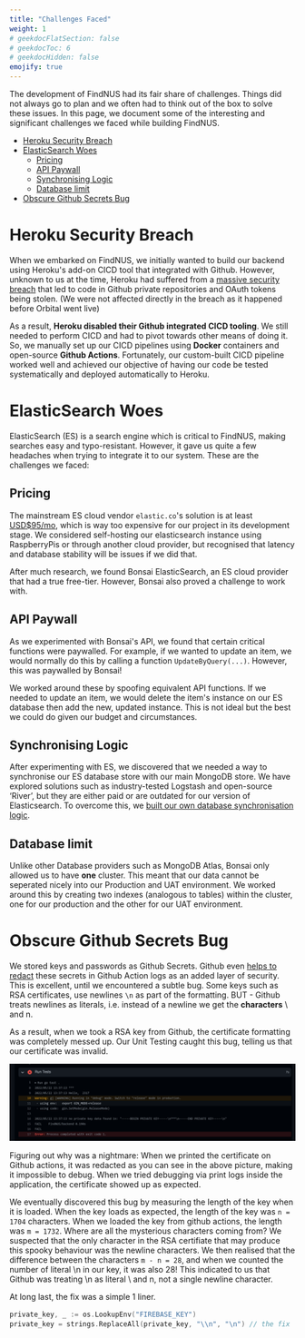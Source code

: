 ```yaml
---
title: "Challenges Faced"
weight: 1
# geekdocFlatSection: false
# geekdocToc: 6
# geekdocHidden: false
emojify: true
---
```

The development of FindNUS had its fair share of challenges. Things did not always go to plan and we often had to think out of the box to solve these issues. In this page, we document some of the interesting and significant challenges we faced while building FindNUS.  
- [Heroku Security Breach](#heroku-security-breach)
- [ElasticSearch Woes](#elasticsearch-woes)
  - [Pricing](#pricing)
  - [API Paywall](#api-paywall)
  - [Synchronising Logic](#synchronising-logic)
  - [Database limit](#database-limit)
- [Obscure Github Secrets Bug](#obscure-github-secrets-bug)
# Heroku Security Breach
When we embarked on FindNUS, we initially wanted to build our backend using Heroku's add-on CICD tool that integrated with Github. However, unknown to us at the time, Heroku had suffered from a [massive security breach](https://status.heroku.com/incidents/2413) that led to code in Github private repositories and OAuth tokens being stolen. (We were not affected directly in the breach as it happened before Orbital went live)  

As a result, **Heroku disabled their Github integrated CICD tooling**. We still needed to perform CICD and had to pivot towards other means of doing it. So, we manually set up our CICD pipelines using **Docker** containers and open-source **Github Actions**. Fortunately, our custom-built CICD pipeline worked well and achieved our objective of having our code be tested systematically and deployed automatically to Heroku.  

# ElasticSearch Woes
ElasticSearch (ES) is a search engine which is critical to FindNUS, making searches easy and typo-resistant. However, it gave us quite a few headaches when trying to integrate it to our system. These are the challenges we faced: 
## Pricing
The mainstream ES cloud vendor `elastic.co`'s solution is at least [USD$95/mo](https://www.elastic.co/pricing/), which is way too expensive for our project in its development stage. We considered self-hosting our elasticsearch instance using RaspberryPis or through another cloud provider, but recognised that latency and database stability will be issues if we did that.  

After much research, we found Bonsai ElasticSearch, an ES cloud provider that had a true free-tier. However, Bonsai also proved a challenge to work with.

## API Paywall  
As we experimented with Bonsai's API, we found that certain critical functions were paywalled. For example, if we wanted to update an item, we would normally do this by calling a function `UpdateByQuery(...)`. However, this was paywalled by Bonsai!

We worked around these by spoofing equivalent API functions. If we needed to update an item, we would delete the item's instance on our ES database then add the new, updated instance. This is not ideal but the best we could do given our budget and circumstances.  

## Synchronising Logic
After experimenting with ES, we discovered that we needed a way to synchronise our ES database store with our main MongoDB store. We have explored solutions such as industry-tested Logstash and open-source ‘River’, but they are either paid or are outdated for our version of Elasticsearch. To overcome this, we [built our own database synchronisation logic](/technical/backend/#synchronising-the-search-engine).  

## Database limit
Unlike other Database providers such as MongoDB Atlas, Bonsai only allowed us to have **one** cluster. This meant that our data cannot be seperated nicely into our Production and UAT environment. We worked around this by creating two indexes (analogous to tables) within the cluster, one for our production and the other for our UAT environment.   

# Obscure Github Secrets Bug  
We stored keys and passwords as Github Secrets. Github even [helps to redact](https://docs.github.com/en/github-ae@latest/actions/security-guides/security-hardening-for-github-actions) these secrets in Github Action logs as an added layer of security. This is excellent, until we encountered a subtle bug. Some keys such as RSA certificates, use newlines `\n` as part of the formatting. BUT - Github treats newlines as literals, i.e. instead of a newline we get the **characters** \ and n.  

As a result, when we took a RSA key from Github, the certificate formatting was completely messed up. Our Unit Testing caught this bug, telling us that our certificate was invalid.   

![Unit test results](githubbug.png)

Figuring out why was a nightmare: When we printed the certificate on Github actions, it was redacted as you can see in the above picture, making it impossible to debug. When we tried debugging via print logs inside the application, the certificate showed up as expected.   

We eventually discovered this bug by measuring the length of the key when it is loaded. When the key loads as expected, the length of the key was `n = 1704` characters. When we loaded the key from github actions, the length was `m = 1732`. Where are all the mysterious characters coming from? We suspected that the only character in the RSA certifiate that may produce this spooky behaviour was the newline characters. We then realised that the difference between the characters `m - n = 28`, and when we counted the number of literal \n in our key, it was also 28! This indicated to us that Github was treating \n as literal \ and n, not a single newline character.

At long last, the fix was a simple 1 liner. 

```go
private_key, _ := os.LookupEnv("FIREBASE_KEY")
private_key = strings.ReplaceAll(private_key, "\\n", "\n") // the fix
```
